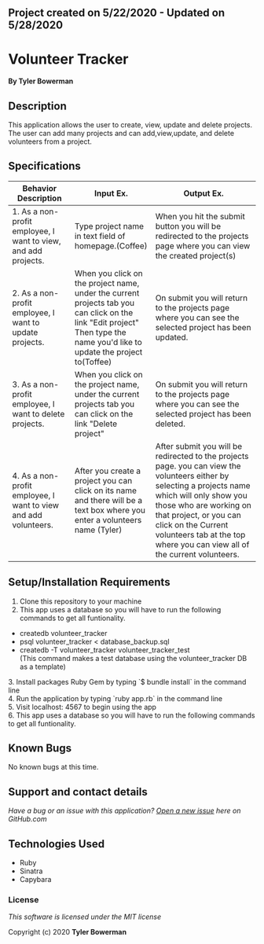 ## Project created on 5/22/2020 - Updated on 5/28/2020

# Volunteer Tracker

#### By **Tyler Bowerman**

## Description

This application allows the user to create, view, update and delete projects. The user can add many projects and can add,view,update, and delete volunteers from a project.

## Specifications

|   Behavior Description                              |  Input Ex.                          |        Output Ex.                   |
|----------------------------------------------------|---------------------------------------|-------------------------------------------------|
|1. As a non-profit employee, I want to view, and add projects.|Type project name in text field of homepage.(Coffee)|When you hit the submit button you will be redirected to the projects page where you can view the created project(s)|
|2. As a non-profit employee, I want to update projects.|When you click on the project name, under the current projects tab you can click on the link "Edit project" Then type the name you'd like to update the project to(Toffee)|On submit you will return to the projects page where you can see the selected project has been updated.|
|3. As a non-profit employee, I want to delete projects.|When you click on the project name, under the current projects tab you can click on the link "Delete project"|On submit you will return to the projects page where you can see the selected project has been deleted.|
|4. As a non-profit employee, I want to view and add volunteers.|After you create a project you can click on its name and there will be a text box where you enter a volunteers name (Tyler)|After submit you will be redirected to the projects page. you can view the volunteers either by selecting a projects name which will only show you those who are working on that project, or you can click on the Current volunteers tab at the top where you can view all of the current volunteers.|


## Setup/Installation Requirements
1. Clone this repository to your machine
2. This app uses a database so you will have to run the following commands to get all funtionality.
<ul>
<li>createdb volunteer_tracker</li>
<li>psql volunteer_tracker < database_backup.sql</li>
<li>createdb -T volunteer_tracker volunteer_tracker_test</li>(This command makes a test database using the volunteer_tracker DB as a template)
</ul>
3. Install packages Ruby Gem by typing `$ bundle install` in the command line
<br>
4. Run the application by typing `ruby app.rb` in the command line
<br>
5. Visit localhost: 4567 to begin using the app
<br>
6. This app uses a database so you will have to run the following commands to get all funtionality.

## Known Bugs
No known bugs at this time.

## Support and contact details
_Have a bug or an issue with this application? [Open a new issue](https://github.com/bowty14/volunteer_tracker/issues) here on GitHub.com_

## Technologies Used
* Ruby
* Sinatra
* Capybara
### License

*This software is licensed under the MIT license* 

Copyright (c) 2020 **Tyler Bowerman**